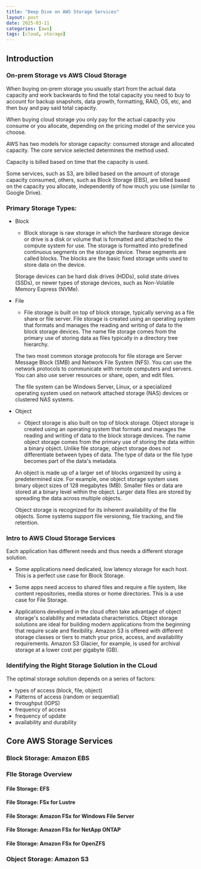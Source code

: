 ```yaml
---
title: "Deep Dive on AWS Storage Services"
layout: post
date: 2025-03-11
categories: [aws]
tags: [cloud, storage]
---
```

## Introduction

### On-prem Storage vs AWS Cloud Storage

When buying on-prem storage you usually start from the actual data capacity and work backwards to find the total capacity you need to buy to account for backup snapshots, data growth, formatting, RAID, OS, etc, and then buy and pay said total capacity.

When buying cloud storage you only pay for the actual capacity you consume or you allocate, depending on the pricing model of the service you choose.

AWS has two models for storage capacity: consumed storage and allocated capacity. The core service selected determines the method used. 

Capacity is billed based on time that the capacity is used.

Some services, such as S3, are billed based on the amount of storage capacity consumed, others, such as Block Storage (EBS), are billed based on the capacity you allocate, independently of how much you use (similar to Google Drive).

### Primary Storage Types:

- Block
    - Block storage is raw storage in which the hardware storage device or drive is a disk or volume that is formatted and attached to the compute system for use. The storage is formatted into predefined continuous segments on the storage device. These segments are called blocks. The blocks are the basic fixed storage units used to store data on the device.
    
    Storage devices can be hard disk drives (HDDs), solid state drives (SSDs), or newer types of storage devices, such as Non-Volatile Memory Express (NVMe). 

- File
    - File storage is built on top of block storage, typically serving as a file share or file server. File storage is created using an operating system that formats and manages the reading and writing of data to the block storage devices. The name file storage comes from the primary use of storing data as files typically in a directory tree hierarchy.
    
    The two most common storage protocols for file storage are Server Message Block (SMB) and Network File System (NFS). You can use the network protocols to communicate with remote computers and servers. You can also use server resources or share, open, and edit files.
    
    The file system can be Windows Server, Linux, or a specialized operating system used on network attached storage (NAS) devices or clustered NAS systems.
- Object
    - Object storage is also built on top of block storage. Object storage is created using an operating system that formats and manages the reading and writing of data to the block storage devices. The name object storage comes from the primary use of storing the data within a binary object. Unlike file storage, object storage does not differentiate between types of data. The type of data or the file type becomes part of the data's metadata.
    
    An object is made up of a larger set of blocks organized by using a predetermined size. For example, one object storage system uses binary object sizes of 128 megabytes (MB). Smaller files or data are stored at a binary level within the object. Larger data files are stored by spreading the data across multiple objects.
    
    Object storage is recognized for its inherent availability of the file objects. Some systems support file versioning, file tracking, and file retention.

### Intro to AWS Cloud Storage Services

Each application has different needs and thus needs a different storage solution.

- Some applications need dedicated, low latency storage for each host. This is a perfect use case for Block Storage.

- Some apps need access to shared files and require a file system, like content repositories, media stores or home directories. This is a use case for File Storage.

- Applications developed in the cloud often take advantage of object storage's scalability and metadata characteristics. Object storage solutions are ideal for building modern applications from the beginning that require scale and flexibility.  Amazon S3 is offered with different storage classes or tiers to match your price, access, and availability requirements. Amazon S3 Glacier, for example, is used for archival storage at a lower cost per gigabyte (GB).

### Identifying the Right Storage Solution in the CLoud

The optimal storage solution depends on a series of factors:
- types of access (block, file, object)
- Patterns of access (random or sequential)
- throughput (IOPS)
- frequency of access
- frequency of update
- availability and durability

## Core AWS Storage Services

### Block Storage: Amazon EBS



### FIle Storage Overview

#### File Storage: EFS

#### File Storage: FSx for Lustre

#### File Storage: Amazon FSx for Windows File Server

#### File Storage: Amazon FSx for NetApp ONTAP

#### File Storage: Amazon FSx for OpenZFS

### Object Storage: Amazon S3









